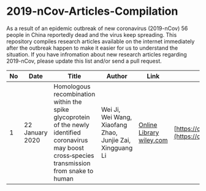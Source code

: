 # 2019-nCov-Articles-Compilation
As a result of an epidemic outbreak of new coronavirus (2019-nCov) 56 people in China reportedly dead and the virus keep spreading. This repository compiles research articles available on the internet immediately after the outbreak happen to make it easier for us to understand the situation.
If you have infromation about new research articles regarding 2019-nCov, please update this list and/or send a pull request.

| No | Date | Title | Author | Link | DOI |
|----|------|-------|--------|------|-----|
| 1  | 22 January 2020 | Homologous recombination within the spike glycoprotein of the newly identified coronavirus may boost cross‐species transmission from snake to human | Wei Ji, Wei Wang, Xiaofang Zhao, Junjie Zai, Xingguang Li | [Online Library wiley.com](https://onlinelibrary.wiley.com/doi/abs/10.1002/jmv.25682) | [https://doi.org/10.1002/jmv.25682](https://doi.org/10.1002/jmv.25682) |
